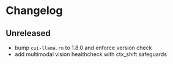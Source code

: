 # Changelog

## Unreleased
- bump `cui-llama.rn` to 1.8.0 and enforce version check
- add multimodal vision healthcheck with ctx_shift safeguards
